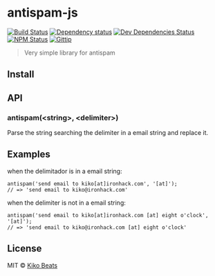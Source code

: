 # antispam-js

[![Build Status](http://img.shields.io/travis/Kikobeats/antispam-js/master.svg?style=flat)](https://travis-ci.org/Kikobeats/antispam-js)
[![Dependency status](http://img.shields.io/david/Kikobeats/antispam-js.svg?style=flat)](https://david-dm.org/Kikobeats/antispam-js)
[![Dev Dependencies Status](http://img.shields.io/david/dev/Kikobeats/antispam-js.svg?style=flat)](https://david-dm.org/Kikobeats/antispam-js#info=devDependencies)
[![NPM Status](http://img.shields.io/npm/dm/antispam-js.svg?style=flat)](https://www.npmjs.org/package/antispam-js)
[![Gittip](http://img.shields.io/gittip/Kikobeats.svg?style=flat)](https://www.gittip.com/Kikobeats/)

> Very simple library for antispam

## Install

## API

### antispam(\<string>, \<delimiter>)

Parse the string searching the delimiter in a email string and replace it.

## Examples

when the delimitador is in a email string:

```
antispam('send email to kiko[at]ironhack.com', '[at]');
// => 'send email to kiko@ironhack.com'
```

when the delimiter is not in a email string:

```
antispam('send email to kiko[at]ironhack.com [at] eight o'clock', '[at]');
// => 'send email to kiko@ironhack.com [at] eight o'clock'
```

## License

MIT © [Kiko Beats](http://www.kikobeats.com)


